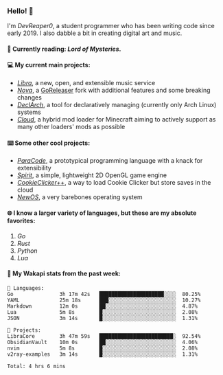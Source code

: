 ### Hello! 👋

I'm _DevReaper0_, a student programmer who has been writing code since early 2019. I also dabble a bit in creating digital art and music.

#### 📖 Currently reading: *Lord of Mysteries*.

#### 💻 My current main projects:

-   _[Libra](https://github.com/LibraMusic)_, a new, open, and extensible music service
-   _[Nova](https://github.com/LibraMusic/Nova)_, a [GoReleaser](https://github.com/goreleaser/goreleaser) fork with additional features and some breaking changes
-   _[DeclArch](https://github.com/DevReaper0/declarch)_, a tool for declaratively managing (currently only Arch Linux) systems
-   _[Cloud](https://github.com/CloudLoaderMC/CloudLoader)_, a hybrid mod loader for Minecraft aiming to actively support as many other loaders' mods as possible

#### ⌨️ Some other cool projects:

-   _[ParaCode](https://github.com/ParaCodeLang/ParaCode)_, a prototypical programming language with a knack for extensibility
-   _[Spirit](https://gitlab.com/DevReaper0/SpiritEngine)_, a simple, lightweight 2D OpenGL game engine
-   _[CookieClicker++](https://github.com/DevReaper0/CookieClickerPlusPlus)_, a way to load Cookie Clicker but store saves in the cloud
-   _[NewOS](https://github.com/DevReaper0/NewOS)_, a very barebones operating system

#### 🌐 I know a larger variety of languages, but these are my absolute favorites:

1. _Go_
2. _Rust_
3. _Python_
4. _Lua_

#### 📡 My Wakapi stats from the past week:

```text
💾 Languages:
Go               3h 17m 42s   █████████████████████░░░░  80.25%
YAML             25m 18s      ███░░░░░░░░░░░░░░░░░░░░░░  10.27%
Markdown         12m 0s       ██░░░░░░░░░░░░░░░░░░░░░░░  4.87%
Lua              5m 8s        █░░░░░░░░░░░░░░░░░░░░░░░░  2.08%
JSON             3m 14s       █░░░░░░░░░░░░░░░░░░░░░░░░  1.31%

💼 Projects:
LibraCore        3h 47m 59s   ████████████████████████░  92.54%
ObsidianVault    10m 0s       ██░░░░░░░░░░░░░░░░░░░░░░░  4.06%
nvim             5m 8s        █░░░░░░░░░░░░░░░░░░░░░░░░  2.08%
v2ray-examples   3m 14s       █░░░░░░░░░░░░░░░░░░░░░░░░  1.31%

Total: 4 hrs 6 mins
```
